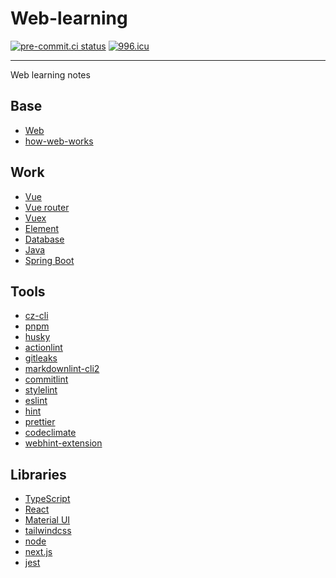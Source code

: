 # Web-learning

[![pre-commit.ci status](https://results.pre-commit.ci/badge/github/TerakomariGandesblood/Web-learning/main.svg)](https://results.pre-commit.ci/latest/github/TerakomariGandesblood/Web-learning/main)
[![996.icu](https://img.shields.io/badge/link-996.icu-red.svg)](https://996.icu)

---

Web learning notes

## Base

- [Web](https://developer.mozilla.org/zh-CN/docs/Learn/Getting_started_with_the_web)
- [how-web-works](https://github.com/vasanthk/how-web-works)

## Work

- [Vue](https://cn.vuejs.org/guide/introduction.html)
- [Vue router](https://v3.router.vuejs.org/zh/guide/)
- [Vuex](https://v3.vuex.vuejs.org/zh/)
- [Element](https://element.eleme.cn/#/zh-CN/component)
- [Database](http://www.cyc2018.xyz/数据库/)
- [Java](http://www.cyc2018.xyz/Java/)
- [Spring Boot](https://springdoc.cn/spring-boot/)

## Tools

- [cz-cli](https://github.com/commitizen/cz-cli)
- [pnpm](https://github.com/pnpm/pnpm)
- [husky](https://github.com/typicode/husky)
- [actionlint](https://github.com/rhysd/actionlint)
- [gitleaks](https://github.com/zricethezav/gitleaks)
- [markdownlint-cli2](https://github.com/DavidAnson/markdownlint-cli2)
- [commitlint](https://github.com/conventional-changelog/commitlint)
- [stylelint](https://github.com/stylelint/stylelint)
- [eslint](https://github.com/eslint/eslint)
- [hint](https://github.com/webhintio/hint)
- [prettier](https://github.com/prettier/prettier)
- [codeclimate](https://github.com/codeclimate/codeclimate)
- [webhint-extension](https://webhint.io/docs/user-guide/extensions/extension-browser/)

## Libraries

- [TypeScript](https://www.typescriptlang.org/docs/handbook/intro.html)
- [React](https://zh-hans.reactjs.org/docs/getting-started.html)
- [Material UI](https://mui.com/zh/material-ui/getting-started/overview/)
- [tailwindcss](https://tailwindcss.com/docs/installation)
- [node](https://nodejs.dev/en/learn/)
- [next.js](https://nextjs.org/docs/getting-started)
- [jest](https://jestjs.io/zh-Hans/)
